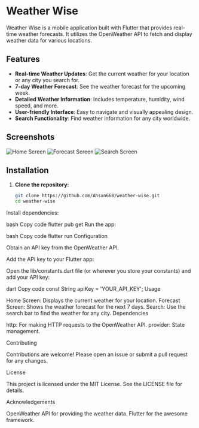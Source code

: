 # Weather Wise

Weather Wise is a mobile application built with Flutter that provides real-time weather forecasts. It utilizes the OpenWeather API to fetch and display weather data for various locations.

## Features

- **Real-time Weather Updates**: Get the current weather for your location or any city you search for.
- **7-day Weather Forecast**: See the weather forecast for the upcoming week.
- **Detailed Weather Information**: Includes temperature, humidity, wind speed, and more.
- **User-friendly Interface**: Easy to navigate and visually appealing design.
- **Search Functionality**: Find weather information for any city worldwide.

## Screenshots

![Home Screen](screenshots/home_screen.png)
![Forecast Screen](screenshots/forecast_screen.png)
![Search Screen](screenshots/search_screen.png)

## Installation

1. **Clone the repository:**

   ```bash
   git clone https://github.com/Ahsan668/weather-wise.git
   cd weather-wise
Install dependencies:

bash
Copy code
flutter pub get
Run the app:

bash
Copy code
flutter run
Configuration

Obtain an API key from the OpenWeather API.

Add the API key to your Flutter app:

Open the lib/constants.dart file (or wherever you store your constants) and add your API key:

dart
Copy code
const String apiKey = 'YOUR_API_KEY';
Usage

Home Screen: Displays the current weather for your location.
Forecast Screen: Shows the weather forecast for the next 7 days.
Search: Use the search bar to find the weather for any city.
Dependencies

http: For making HTTP requests to the OpenWeather API.
provider: State management.

Contributing

Contributions are welcome! Please open an issue or submit a pull request for any changes.

License

This project is licensed under the MIT License. See the LICENSE file for details.

Acknowledgements

OpenWeather API for providing the weather data.
Flutter for the awesome framework.
